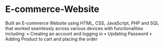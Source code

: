 # E-commerce-Website
Built an E-commerce Website using HTML, CSS, JavaScript, PHP and SQL that worked seamlessly across various devices with functionalities including: • Creating an account and logging in • Updating Password • Adding Product to cart and placing the order
